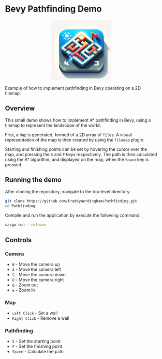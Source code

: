 # Bevy Pathfinding Demo

<p align="center">
    <img src="./assets/icon.webp" alt="Bevy Pathfinding Demo" width="200" height="200"/>
</p>

Example of how to implement pathfinding in Bevy operating on a 2D tilemap.

## Overview

This small demo shows how to implement A\* pathfinding in Bevy, using a tilemap to represent the landscape of the world.

First, a `Map` is generated, formed of a 2D array of `Tiles`.
A visual representation of the map is then created by using the `Tilemap` plugin.

Starting and finishing points can be set by hovering the cursor over the map, and pressing the `S` and `F` keys respectively.
The path is then calculated using the A\* algorithm, and displayed on the map, when the `Space` key is pressed.

## Running the demo

After cloning the repository, navigate to the top-level directory:

```bash
git clone https://github.com/FreddyWordingham/Pathfinding.git
cd Pathfinding
```

Compile and run the application by execute the following command:

```bash
cargo run --release
```

## Controls

### Camera

- `W` - Move the camera up
- `A` - Move the camera left
- `S` - Move the camera down
- `D` - Move the camera right
- `Q` - Zoom out
- `E` - Zoom in

### Map

- `Left Click` - Set a wall
- `Right Click` - Remove a wall

### Pathfinding

- `S` - Set the starting point
- `F` - Set the finishing point
- `Space` - Calculate the path
